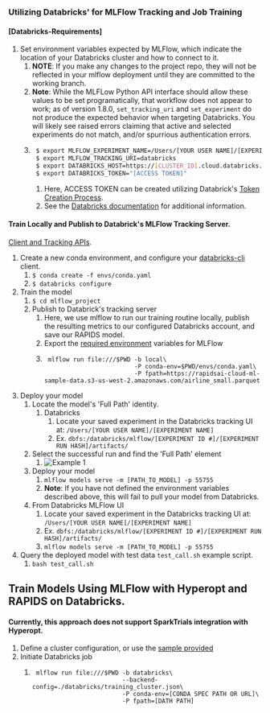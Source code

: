 ### Utilizing Databricks' for MLFlow Tracking and Job Training

#### [Databricks-Requirements]
1. Set environment variables expected by MLFlow, which indicate the location of your Databricks cluster and how to connect to it.
    1. **NOTE**: If you make any changes to the project repo, they will not be reflected in your mlflow deployment until
    they are committed to the working branch.
    1. **Note**: While the MLFLow Python API interface should allow these values to be set programatically, that workflow
    does not appear to work; as of version 1.8.0, `set_tracking_uri` and `set_experiment` do not produce the expected behavior when targeting Databricks. You will likely see raised errors claiming that active and selected experiments do not match, and/or spurrious authentication errors.
    1. ```bash
        $ export MLFLOW_EXPERIMENT_NAME=/Users/[YOUR USER NAME]/[EXPERIMENT NAME]
        $ export MLFLOW_TRACKING_URI=databricks
        $ export DATABRICKS_HOST=https://[CLUSTER_ID].cloud.databricks.com
        $ export DATABRICKS_TOKEN="[ACCESS TOKEN]"
       ```
       1. Here, ACCESS TOKEN can be created utilizing Databrick's
       [Token Creation Process](https://docs.databricks.com/dev-tools/api/latest/authentication.html#:~:text=Generate%20a%20personal%20access%20token,-This%20section%20describes&text=in%20the%20upper%20right%20corner,the%20Generate%20New%20Token%20button.).
       2. See the [Databricks documentation](https://docs.databricks.com/applications/mlflow/access-hosted-tracking-server.html) for additional information.


#### Train Locally and Publish to Databrick's MLFlow Tracking Server.
[Client and Tracking APIs](https://www.mlflow.org/docs/latest/tracking.html). 
1. Create a new conda environment, and configure your [databricks-cli](https://docs.databricks.com/dev-tools/cli/index.html) client.
    1. `$ conda create -f envs/conda.yaml`
    1. `$ databricks configure`
1. Train the model
    1. `$ cd mlflow_project`
    1. Publish to Databrick's tracking server
        1. Here, we use mlflow to run our training routine locally, publish the resulting metrics to our configured
        Databricks account, and save our RAPIDS model.
        1. Export the [required environment](#databricks-requirements) variables for MLFlow
        1. ```shell script
            mlflow run file:///$PWD -b local\
                                    -P conda-env=$PWD/envs/conda.yaml\
                                    -P fpath=https://rapidsai-cloud-ml-sample-data.s3-us-west-2.amazonaws.com/airline_small.parquet
           ```
1. Deploy your model
    1. Locate the model's 'Full Path' identity. 
        1. Databricks
            1. Locate your saved experiment in the Databricks tracking UI at: `/Users/[YOUR USER NAME]/[EXPERIMENT NAME]`
            1. Ex. `dbfs:/databricks/mlflow/[EXPERIMENT ID #]/[EXPERIMENT RUN HASH]/artifacts/`
    1. Select the successful run and find the 'Full Path' element
        1. ![Example 1](imgs/example.png)
    1. Deploy your model
        1. `mlflow models serve -m [PATH_TO_MODEL] -p 55755`
        1. **Note**: If you have not defined the environment variables described above, this will fail to pull your model
        from Databricks.
    1. From Databricks MLFlow UI
        1. Locate your saved experiment in the Databricks tracking UI at: `/Users/[YOUR USER NAME]/[EXPERIMENT NAME]`
        1. Ex. `dbfs:/databricks/mlflow/[EXPERIMENT ID #]/[EXPERIMENT RUN HASH]/artifacts/`
        1. `mlflow models serve -m [PATH_TO_MODEL] -p 55755` 
1. Query the deployed model with test data `test_call.sh` example script.
    1. `bash test_call.sh`
       
## Train Models Using MLFlow with Hyperopt and RAPIDS on Databricks.
#### Currently, this approach does not support SparkTrials integration with Hyperopt.
1. Define a cluster configuration, or use the [sample provided](databricks/training_cluster.json)
1. Initiate Databricks job
    1. ```shell script
        mlflow run file:///$PWD -b databricks\
                                --backend-config=./databricks/training_cluster.json\
                                -P conda-env=[CONDA SPEC PATH OR URL]\
                                -P fpath=[DATH PATH]
       ``` 

